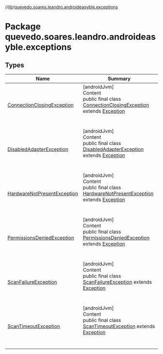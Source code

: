 //[lib](../index.md)/[quevedo.soares.leandro.androideasyble.exceptions](index.md)



# Package quevedo.soares.leandro.androideasyble.exceptions  


## Types  
  
|  Name|  Summary| 
|---|---|
| <a name="quevedo.soares.leandro.androideasyble.exceptions/ConnectionClosingException///PointingToDeclaration/"></a>[ConnectionClosingException](-connection-closing-exception/index.md)| <a name="quevedo.soares.leandro.androideasyble.exceptions/ConnectionClosingException///PointingToDeclaration/"></a>[androidJvm]  <br>Content  <br>public final class [ConnectionClosingException](-connection-closing-exception/index.md) extends [Exception](https://docs.oracle.com/javase/8/docs/api/java/lang/Exception.html)  <br><br><br>
| <a name="quevedo.soares.leandro.androideasyble.exceptions/DisabledAdapterException///PointingToDeclaration/"></a>[DisabledAdapterException](-disabled-adapter-exception/index.md)| <a name="quevedo.soares.leandro.androideasyble.exceptions/DisabledAdapterException///PointingToDeclaration/"></a>[androidJvm]  <br>Content  <br>public final class [DisabledAdapterException](-disabled-adapter-exception/index.md) extends [Exception](https://docs.oracle.com/javase/8/docs/api/java/lang/Exception.html)  <br><br><br>
| <a name="quevedo.soares.leandro.androideasyble.exceptions/HardwareNotPresentException///PointingToDeclaration/"></a>[HardwareNotPresentException](-hardware-not-present-exception/index.md)| <a name="quevedo.soares.leandro.androideasyble.exceptions/HardwareNotPresentException///PointingToDeclaration/"></a>[androidJvm]  <br>Content  <br>public final class [HardwareNotPresentException](-hardware-not-present-exception/index.md) extends [Exception](https://docs.oracle.com/javase/8/docs/api/java/lang/Exception.html)  <br><br><br>
| <a name="quevedo.soares.leandro.androideasyble.exceptions/PermissionsDeniedException///PointingToDeclaration/"></a>[PermissionsDeniedException](-permissions-denied-exception/index.md)| <a name="quevedo.soares.leandro.androideasyble.exceptions/PermissionsDeniedException///PointingToDeclaration/"></a>[androidJvm]  <br>Content  <br>public final class [PermissionsDeniedException](-permissions-denied-exception/index.md) extends [Exception](https://docs.oracle.com/javase/8/docs/api/java/lang/Exception.html)  <br><br><br>
| <a name="quevedo.soares.leandro.androideasyble.exceptions/ScanFailureException///PointingToDeclaration/"></a>[ScanFailureException](-scan-failure-exception/index.md)| <a name="quevedo.soares.leandro.androideasyble.exceptions/ScanFailureException///PointingToDeclaration/"></a>[androidJvm]  <br>Content  <br>public final class [ScanFailureException](-scan-failure-exception/index.md) extends [Exception](https://docs.oracle.com/javase/8/docs/api/java/lang/Exception.html)  <br><br><br>
| <a name="quevedo.soares.leandro.androideasyble.exceptions/ScanTimeoutException///PointingToDeclaration/"></a>[ScanTimeoutException](-scan-timeout-exception/index.md)| <a name="quevedo.soares.leandro.androideasyble.exceptions/ScanTimeoutException///PointingToDeclaration/"></a>[androidJvm]  <br>Content  <br>public final class [ScanTimeoutException](-scan-timeout-exception/index.md) extends [Exception](https://docs.oracle.com/javase/8/docs/api/java/lang/Exception.html)  <br><br><br>

